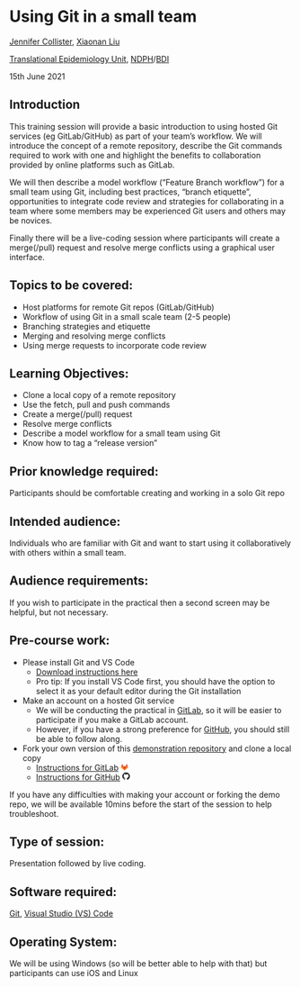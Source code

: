 #  Using Git in a small team

[Jennifer Collister](https://www.bdi.ox.ac.uk/Team/jennifer-collister), [Xiaonan Liu](https://www.bdi.ox.ac.uk/Team/xiaonan-liu)

[Translational Epidemiology Unit](https://www.bdi.ox.ac.uk/research/translational-epidemiology-unit/), [NDPH](https://www.ndph.ox.ac.uk/)/[BDI](https://www.bdi.ox.ac.uk/)

15th June 2021

## Introduction

This training session will provide a basic introduction to using hosted Git services (eg GitLab/GitHub) as part of your team’s workflow.
We will introduce the concept of a remote repository, describe the Git commands required to work with one and highlight the benefits to collaboration provided by online platforms such as GitLab.

We will then describe a model workflow (“Feature Branch workflow”) for a small team using Git, including best practices, “branch etiquette”, opportunities to integrate code review and strategies for collaborating in a team where some members may be experienced Git users and others may be novices.

Finally there will be a live-coding session where participants will create a merge(/pull) request and resolve merge conflicts using a graphical user interface.

## Topics to be covered:

* Host platforms for remote Git repos (GitLab/GitHub)
* Workflow of using Git in a small scale team (2-5 people)
* Branching strategies and etiquette
* Merging and resolving merge conflicts
* Using merge requests to incorporate code review 

## Learning Objectives:

* Clone a local copy of a remote repository
* Use the fetch, pull and push commands
* Create a merge(/pull) request
* Resolve merge conflicts
* Describe a model workflow for a small team using Git
* Know how to tag a “release version”

## Prior knowledge required:
Participants should be comfortable creating and working in a solo Git repo

## Intended audience:
Individuals who are familiar with Git and want to start using it collaboratively with others within a small team.

## Audience requirements:
If you wish to participate in the practical then a second screen may be helpful, but not necessary.

## Pre-course work:

* Please install Git and VS Code 
    * [Download instructions here](https://gitlab.com/jenniferc-teu/smallteamgit_bditraining/-/blob/master/Instructions/Installation.docx)
    * Pro tip: If you install VS Code first, you should have the option to select it as your default editor during the Git installation
* Make an account on a hosted Git service
    * We will be conducting the practical in [GitLab](https://gitlab.com/), so it will be easier to participate if you make a GitLab account. 
    * However, if you have a strong preference for [GitHub](https://github.com/), you should still be able to follow along.
* Fork your own version of this [demonstration repository](https://gitlab.com/jenniferc-teu/smallteamgit_bditraining/) and clone a local copy
    * [Instructions for GitLab](https://gitlab.com/jenniferc-teu/smallteamgit_bditraining/-/blob/master/Instructions/GitLab.md) <img src="/Instructions/Images/Other/GitLab_logo.png" alt="GitLab logo" width="3%"/>
    * [Instructions for GitHub](https://gitlab.com/jenniferc-teu/smallteamgit_bditraining/-/blob/master/Instructions/GitHub.md) <img src="/Instructions/Images/Other/GitHub_logo.jpg" alt="GitHub logo" width="3%"/>

If you have any difficulties with making your account or forking the demo repo, we will be available 10mins before the start of the session to help troubleshoot.

## Type of session:
Presentation followed by live coding.

## Software required:
[Git](https://git-scm.com/), [Visual Studio (VS) Code](https://code.visualstudio.com/)

## Operating System:
We will be using Windows (so will be better able to help with that) but participants can use iOS and Linux 
